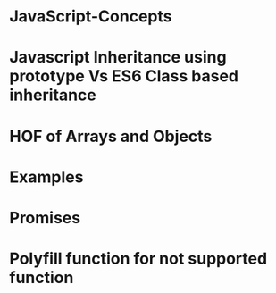 # JavaScript-Concepts
# Javascript Inheritance using prototype Vs ES6 Class based inheritance
# HOF of Arrays and Objects
# Examples
# Promises
# Polyfill function for not supported function

